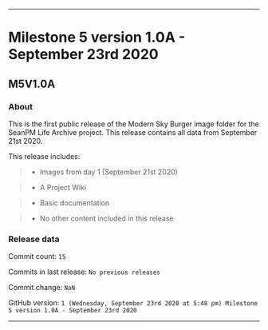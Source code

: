 
***

# Milestone 5 version 1.0A - September 23rd 2020

## M5V1.0A

### About

This is the first public release of the Modern Sky Burger image folder for the SeanPM Life Archive project. This release contains all data from September 21st 2020.

This release includes:

> * Images from day 1 (September 21st 2020)

> * A Project Wiki

> * Basic documentation

> * No other content included in this release

### Release data

Commit count: `15`

Commits in last release: `No previous releases`

Commit change: `NaN`

GitHub version: `1 (Wednesday, September 23rd 2020 at 5:48 pm) Milestone 5 version 1.0A - September 23rd 2020`

***
